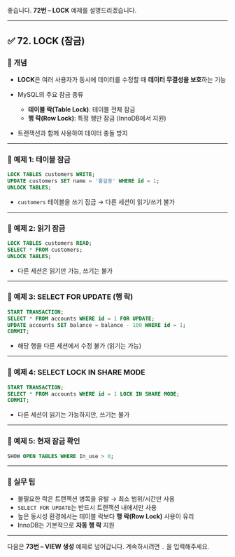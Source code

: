 좋습니다.
**72번 – LOCK** 예제를 설명드리겠습니다.

---

## ✅ 72. LOCK (잠금)

### 📌 개념

* **LOCK**은 여러 사용자가 동시에 데이터를 수정할 때 **데이터 무결성을 보호**하는 기능
* MySQL의 주요 잠금 종류

  * **테이블 락(Table Lock)**: 테이블 전체 잠금
  * **행 락(Row Lock)**: 특정 행만 잠금 (InnoDB에서 지원)
* 트랜잭션과 함께 사용하여 데이터 충돌 방지

---

### 📄 예제 1: 테이블 잠금

```sql
LOCK TABLES customers WRITE;
UPDATE customers SET name = '홍길동' WHERE id = 1;
UNLOCK TABLES;
```

* `customers` 테이블을 쓰기 잠금 → 다른 세션이 읽기/쓰기 불가

---

### 📄 예제 2: 읽기 잠금

```sql
LOCK TABLES customers READ;
SELECT * FROM customers;
UNLOCK TABLES;
```

* 다른 세션은 읽기만 가능, 쓰기는 불가

---

### 📄 예제 3: SELECT FOR UPDATE (행 락)

```sql
START TRANSACTION;
SELECT * FROM accounts WHERE id = 1 FOR UPDATE;
UPDATE accounts SET balance = balance - 100 WHERE id = 1;
COMMIT;
```

* 해당 행을 다른 세션에서 수정 불가 (읽기는 가능)

---

### 📄 예제 4: SELECT LOCK IN SHARE MODE

```sql
START TRANSACTION;
SELECT * FROM accounts WHERE id = 1 LOCK IN SHARE MODE;
COMMIT;
```

* 다른 세션이 읽기는 가능하지만, 쓰기는 불가

---

### 📄 예제 5: 현재 잠금 확인

```sql
SHOW OPEN TABLES WHERE In_use > 0;
```

---

### 🧠 실무 팁

* 불필요한 락은 트랜잭션 병목을 유발 → 최소 범위/시간만 사용
* `SELECT FOR UPDATE`는 반드시 트랜잭션 내에서만 사용
* 높은 동시성 환경에서는 테이블 락보다 **행 락(Row Lock)** 사용이 유리
* InnoDB는 기본적으로 **자동 행 락** 지원

---

다음은 **73번 – VIEW 생성** 예제로 넘어갑니다.
계속하시려면 `.` 을 입력해주세요.
